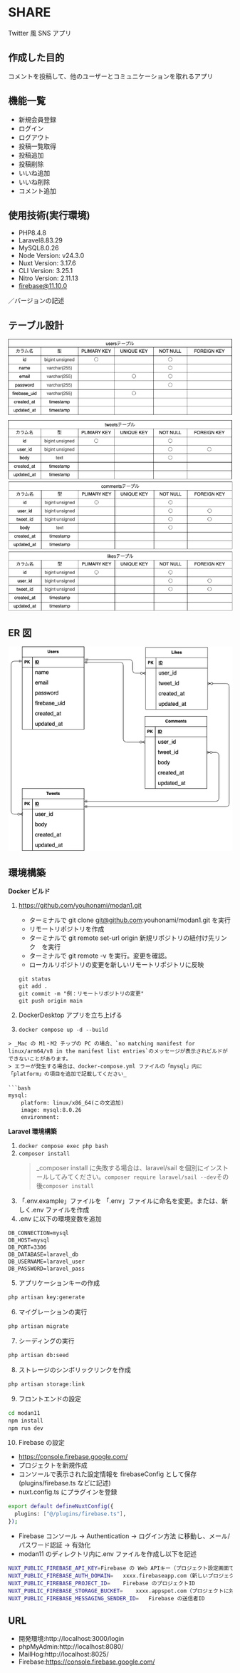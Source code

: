 # SHARE

Twitter 風 SNS アプリ

## 作成した目的

コメントを投稿して、他のユーザーとコミュニケーションを取れるアプリ

## 機能一覧

- 新規会員登録
- ログイン
- ログアウト
- 投稿一覧取得
- 投稿追加
- 投稿削除
- いいね追加
- いいね削除
- コメント追加

## 使用技術(実行環境)

- PHP8.4.8
- Laravel8.83.29
- MySQL8.0.26
- Node Version: v24.3.0
- Nuxt Version: 3.17.6
- CLI Version: 3.25.1
- Nitro Version: 2.11.13
- firebase@11.10.0

／バージョンの記述

## テーブル設計

![テーブル](table.drawio.png)

## ER 図

![ER図](er.drawio.png)

## 環境構築

**Docker ビルド**

1. https://github.com/youhonami/modan1.git

   - ターミナルで git clone git@github.com:youhonami/modan1.git を実行
   - リモートリポジトリを作成
   - ターミナルで git remote set-url origin 新規リポジトリの紐付け先リンク　を実行
   - ターミナルで git remote -v を実行。変更を確認。
   - ローカルリポジトリの変更を新しいリモートリポジトリに反映

   ```
   git status
   git add .
   git commit -m "例：リモートリポジトリの変更"
   git push origin main
   ```

2. DockerDesktop アプリを立ち上げる
3. `docker compose up -d --build`

````
> _Mac の M1・M2 チップの PC の場合、`no matching manifest for linux/arm64/v8 in the manifest list entries`のメッセージが表示されビルドができないことがあります。
> エラーが発生する場合は、docker-compose.yml ファイルの「mysql」内に「platform」の項目を追加で記載してください_

```bash
mysql:
    platform: linux/x86_64(この文追加)
    image: mysql:8.0.26
    environment:
````

**Laravel 環境構築**

1. `docker compose exec php bash`
2. `composer install`
   > \_composer install に失敗する場合は、laravel/sail を個別にインストールしてみてください。`composer require laravel/sail --dev`その後`composer install`
3. 「.env.example」ファイルを 「.env」ファイルに命名を変更。または、新しく.env ファイルを作成
4. .env に以下の環境変数を追加

```
DB_CONNECTION=mysql
DB_HOST=mysql
DB_PORT=3306
DB_DATABASE=laravel_db
DB_USERNAME=laravel_user
DB_PASSWORD=laravel_pass

```

5. アプリケーションキーの作成

```bash
php artisan key:generate
```

6. マイグレーションの実行

```bash
php artisan migrate
```

7. シーディングの実行

```bash
php artisan db:seed
```

8. ストレージのシンボリックリンクを作成

```bash
php artisan storage:link
```

9. フロントエンドの設定

```bash
cd modan11
npm install
npm run dev
```

10. Firebase の設定

- https://console.firebase.google.com/
- プロジェクトを新規作成
- コンソールで表示された設定情報を firebaseConfig として保存(plugins/firebase.ts などに記述)
- nuxt.config.ts にプラグインを登録

```bash
export default defineNuxtConfig({
  plugins: ["@/plugins/firebase.ts"],
});
```

- Firebase コンソール → Authentication → ログイン方法 に移動し、メール/パスワード認証 → 有効化
- modan11 のディレクトリ内に.env ファイルを作成し以下を記述

```bash
NUXT_PUBLIC_FIREBASE_API_KEY=Firebase の Web APIキー（プロジェクト設定画面で確認）
NUXT_PUBLIC_FIREBASE_AUTH_DOMAIN=	xxxx.firebaseapp.com（新しいプロジェクトに応じて）
NUXT_PUBLIC_FIREBASE_PROJECT_ID=	Firebase のプロジェクトID
NUXT_PUBLIC_FIREBASE_STORAGE_BUCKET=	xxxx.appspot.com（プロジェクトに対応）
NUXT_PUBLIC_FIREBASE_MESSAGING_SENDER_ID=	Firebase の送信者ID
```

## URL

- 開発環境:http://localhost:3000/login
- phpMyAdmin:http://localhost:8080/
- MailHog:http://localhost:8025/
- Firebase:https://console.firebase.google.com/
